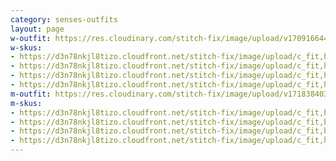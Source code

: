 ```yaml
---
category: senses-outfits
layout: page
w-outfit: https://res.cloudinary.com/stitch-fix/image/upload/v1709166448/Style_studio/Styleshuffle/2023-09-13_W_ISOF_E27_8270.jpg
w-skus:
- https://d3n78nkjl8tizo.cloudfront.net/stitch-fix/image/upload/c_fit,h_720,w_862/v1653454188/jhdtxaycmqj0amd3ek1t.jpg
- https://d3n78nkjl8tizo.cloudfront.net/stitch-fix/image/upload/c_fit,h_720,w_862/v1663083607/t751cnuidp7hgffxheak.jpg
- https://d3n78nkjl8tizo.cloudfront.net/stitch-fix/image/upload/c_fit,h_720,w_862/v1669103567/cu9yruwfhloeioln57gf.jpg
- https://d3n78nkjl8tizo.cloudfront.net/stitch-fix/image/upload/c_fit,h_720,w_862/v1682354412/twirouzvqobyftpyllox.jpg
m-outfit: https://res.cloudinary.com/stitch-fix/image/upload/v1718384037/onboarding/StyleFile/Mens/22-12-20_Set_A_M_OLD_V10_1x1.jpg
m-skus: 
- https://d3n78nkjl8tizo.cloudfront.net/stitch-fix/image/upload/c_fit,h_720,w_862/v1582760951/fwvjmsh1ijr5vfa2exkp.jpg
- https://d3n78nkjl8tizo.cloudfront.net/stitch-fix/image/upload/c_fit,h_720,w_862/v1649338120/zzhn1hc2qrijoaxefwua.jpg
- https://d3n78nkjl8tizo.cloudfront.net/stitch-fix/image/upload/c_fit,h_720,w_862/v1691075552/hiajej5cwbxm4qzrmja4.jpg
- https://d3n78nkjl8tizo.cloudfront.net/stitch-fix/image/upload/c_fit,h_720,w_862/v1676014508/dvp9suwadekedrg4gp2b.jpg
---
```

